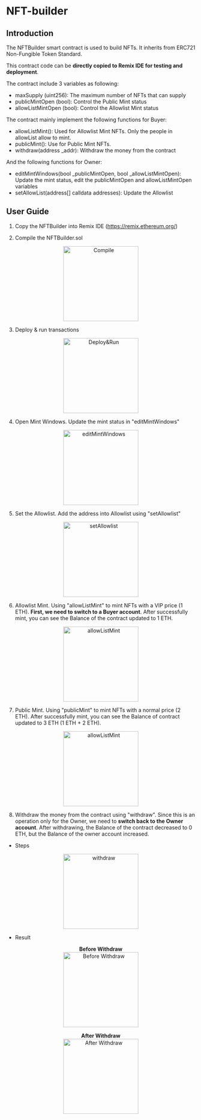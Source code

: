 # NFT-builder

## Introduction

The NFTBuilder smart contract is used to build NFTs. It inherits from ERC721 Non-Fungible Token Standard.

This contract code can be **directly copied to Remix IDE for testing and deployment**.

The contract include 3 variables as following:

-   maxSupply (uint256): The maximum number of NFTs that can supply
-   publicMintOpen (bool): Control the Public Mint status
-   allowListMintOpen (bool): Control the Allowlist Mint status

The contract mainly implement the following functions for Buyer:

-   allowListMint(): Used for Allowlist Mint NFTs. Only the people in allowList allow to mint.
-   publicMint(): Use for Public Mint NFTs.
-   withdraw(address \_addr): Withdraw the money from the contract

And the following functions for Owner:

-   editMintWindows(bool \_publicMintOpen, bool \_allowListMintOpen): Update the mint status, edit the publicMintOpen and allowListMintOpen variables
-   setAllowList(address[] calldata addresses): Update the Allowlist

## User Guide

1. Copy the NFTBuilder into Remix IDE (https://remix.ethereum.org/)

2. Compile the NFTBuilder.sol

 <p align="center">
     <img src="./images/compile.png" alt="Compile" width=200>
 </p>

3. Deploy & run transactions
 <p align="center">
     <img src="./images/deploy&run.png" alt="Deploy&Run" width=200>
 </p>

4. Open Mint Windows. Update the mint status in "editMintWindows"

 <p align="center">
     <img src="./images/editMintWindows.png" alt="editMintWindows" width=200>
 </p>

5. Set the Allowlist. Add the address into Allowlist using "setAllowlist"

 <p align="center">
     <img src="./images/setAllowlist.png" alt="setAllowlist" width=200>
 </p>

6. Allowlist Mint. Using "allowListMint" to mint NFTs with a VIP price (1 ETH). **First, we need to switch to a Buyer account**. After successfully mint, you can see the Balance of the contract updated to 1 ETH.

 <p align="center">
     <img src="./images/allowListMint.png" alt="allowListMint" width=200>
 </p>

7. Public Mint. Using "publicMint" to mint NFTs with a normal price (2 ETH). After successfully mint, you can see the Balance of contract updated to 3 ETH (1 ETH + 2 ETH).

 <p align="center">
     <img src="./images/publicMint.png" alt="allowListMint" width=200>
 </p>

8. Withdraw the money from the contract using "withdraw". Since this is an operation only for the Owner, we need to **switch back to the Owner account**. After withdrawing, the Balance of the contract decreased to 0 ETH, but the Balance of the owner account increased.

-   Steps
<p align="center">
    <img src="./images/withdraw.png" alt="withdraw" width=200>
</p>

-   Result

<p align="center">
    <b>Before Withdraw</b>
    <br />
    <img src="./images/before_withdraw.png" alt="Before Withdraw" width=200>
</p>

<p align="center">
    <b>After Withdraw</b>
    <br />
    <img src="./images/after_withdraw.png" alt="After Withdraw" width=200>
</p>
